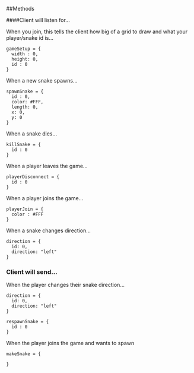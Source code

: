 
##Methods

####Client will listen for...

When you join, this tells the client how big of a grid to draw and what your player/snake id is...

```
gameSetup = {
  width : 0,
  height: 0,
  id : 0
}
```

When a new snake spawns...
```
spawnSnake = {
  id : 0,
  color: #FFF,
  length: 0,
  x: 0,
  y: 0
}
```

When a snake dies...
```
killSnake = {
  id : 0
}
```

When a player leaves the game...
```
playerDisconnect = {
  id : 0
}
```

When a player joins the game...
```
playerJoin = {
  color : #FFF
}
```

When a snake changes direction...
```
direction = {
  id: 0,
  direction: "left"
}
```

### Client will send...

When the player changes their snake direction...
```
direction = {
  id: 0,
  direction: "left"
}
```
```
respawnSnake = {
  id : 0
}
```

When the player joins the game and wants to spawn
```
makeSnake = {
    
}
```
